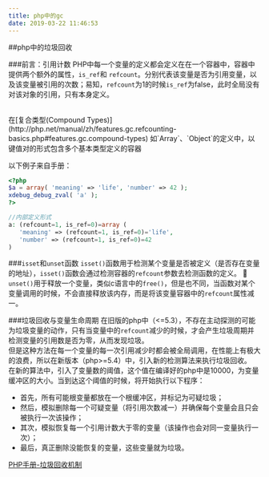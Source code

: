 ```yaml
---
title: php中的gc
date: 2019-03-22 11:46:53
---
```



##php中的垃圾回收

###前言：引用计数
PHP中每一个变量的定义都会定义在在一个容器中，容器中提供两个额外的属性，`is_ref`和 `refcount`。分别代表该变量是否为引用变量，以及该变量被引用的次数；易知，`refcount`为1的时候`is_ref`为false，此时全局没有对该对象的引用，只有本身定义。

<br/>
在[复合类型(Compound Types)](http://php.net/manual/zh/features.gc.refcounting-basics.php#features.gc.compound-types) 如`Array`、`Object`的定义中，以键值对的形式包含多个基本类型定义的容器

以下例子来自手册：
```php
<?php
$a = array( 'meaning' => 'life', 'number' => 42 );
xdebug_debug_zval( 'a' );
?>

//内部定义形式
a: (refcount=1, is_ref=0)=array (
   'meaning' => (refcount=1, is_ref=0)='life',
   'number' => (refcount=1, is_ref=0)=42
)
```

###`isset`和`unset`函数
`isset()`函数用于检测某个变量是否被定义（是否存在变量的地址），`isset()`函数会通过检测容器的`refcount`参数去检测函数的定义。
</br>
`unset()`用于释放一个变量，类似c语言中的`free()`，但是也不同，当函数对某个变量调用的时候，不会直接释放该内存，而是将该变量容器中的`refcount`属性减一。


###垃圾回收与变量生命周期
在旧版的php中（<=5.3），不存在主动探测的可能为垃圾变量的动作，只有当变量中的`refcount`减少的时候，才会产生垃圾周期并检测变量的引用数是否为零，从而发现垃圾。
<br/>
但是这种方法在每一个变量的每一次引用减少时都会被全局调用，在性能上有极大的浪费，所以在新版本（php>=5.4）中，引入新的检测算法来执行垃圾回收。
<br/>
在新的算法中，引入了变量数的阈值，这个值在编译好的php中是10000，为变量缓冲区的大小。当到达这个阈值的时候，将开始执行以下程序：

* 首先，所有可能根变量都放在一个根缓冲区，并标记为可疑垃圾；
* 然后，模拟删除每一个可疑变量（将引用次数减一）并确保每个变量会且只会被执行一次该操作；
* 其次，模拟恢复每一个引用计数大于零的变量（该操作也会对同一变量执行一次）；
* 最后，真正删除没能恢复的变量，这些变量就为垃圾。


[PHP手册-垃圾回收机制](http://php.net/manual/zh/features.gc.php)